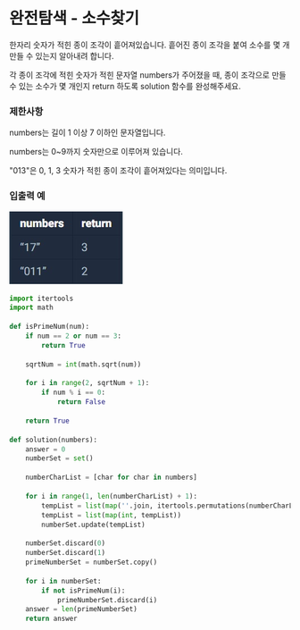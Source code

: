 # 완전탐색 - 소수찾기

한자리 숫자가 적힌 종이 조각이 흩어져있습니다. 흩어진 종이 조각을 붙여 소수를 몇 개 만들 수 있는지 알아내려 합니다.

각 종이 조각에 적힌 숫자가 적힌 문자열 numbers가 주어졌을 때, 종이 조각으로 만들 수 있는 소수가 몇 개인지 return 하도록 solution 함수를 완성해주세요.

### 제한사항
numbers는 길이 1 이상 7 이하인 문자열입니다.

numbers는 0~9까지 숫자만으로 이루어져 있습니다.

"013"은 0, 1, 3 숫자가 적힌 종이 조각이 흩어져있다는 의미입니다.

### 입출력 예
![input](/Images/소수찾기.jpg)

```python
import itertools
import math

def isPrimeNum(num):
	if num == 2 or num == 3:
		return True

	sqrtNum = int(math.sqrt(num))

	for i in range(2, sqrtNum + 1):
		if num % i == 0:
			return False

	return True

def solution(numbers):
    answer = 0
    numberSet = set()

    numberCharList = [char for char in numbers]

    for i in range(1, len(numberCharList) + 1):
    	tempList = list(map(''.join, itertools.permutations(numberCharList, i)))
    	tempList = list(map(int, tempList))
    	numberSet.update(tempList)
    
    numberSet.discard(0)
    numberSet.discard(1)
    primeNumberSet = numberSet.copy()

    for i in numberSet:
    	if not isPrimeNum(i):
    		primeNumberSet.discard(i)
    answer = len(primeNumberSet)
    return answer
```
